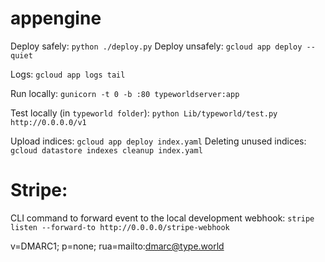# appengine

Deploy safely: `python ./deploy.py`
Deploy unsafely: `gcloud app deploy --quiet`

Logs: `gcloud app logs tail`

Run locally: `gunicorn -t 0 -b :80 typeworldserver:app`

Test locally (in `typeworld folder`): `python Lib/typeworld/test.py http://0.0.0.0/v1`

Upload indices: `gcloud app deploy index.yaml`
Deleting unused indices: `gcloud datastore indexes cleanup index.yaml`

# Stripe:

CLI command to forward event to the local development webhook: `stripe listen --forward-to http://0.0.0.0/stripe-webhook`


v=DMARC1; p=none; rua=mailto:dmarc@type.world
